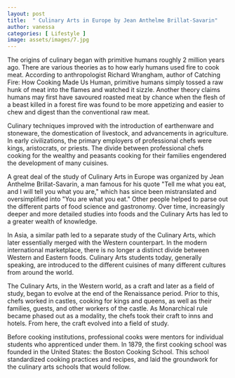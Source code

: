 ```yaml
---
layout: post
title:  " Culinary Arts in Europe by Jean Anthelme Brillat-Savarin"
author: vanessa
categories: [ Lifestyle ]
image: assets/images/7.jpg
---
```

The origins of culinary began with primitive humans roughly 2 million years ago. There are various theories as to how early humans used fire to cook meat. According to anthropologist Richard Wrangham, author of Catching Fire: How Cooking Made Us Human, primitive humans simply tossed a raw hunk of meat into the flames and watched it sizzle. Another theory claims humans may first have savoured roasted meat by chance when the flesh of a beast killed in a forest fire was found to be more appetizing and easier to chew and digest than the conventional raw meat.

Culinary techniques improved with the introduction of earthenware and stoneware, the domestication of livestock, and advancements in agriculture. In early civilizations, the primary employers of professional chefs were kings, aristocrats, or priests. The divide between professional chefs cooking for the wealthy and peasants cooking for their families engendered the development of many cuisines.

A great deal of the study of Culinary Arts in Europe was organized by Jean Anthelme Brillat-Savarin, a man famous for his quote "Tell me what you eat, and I will tell you what you are," which has since been mistranslated and oversimplified into "You are what you eat." Other people helped to parse out the different parts of food science and gastronomy. Over time, increasingly deeper and more detailed studies into foods and the Culinary Arts has led to a greater wealth of knowledge.

In Asia, a similar path led to a separate study of the Culinary Arts, which later essentially merged with the Western counterpart. In the modern international marketplace, there is no longer a distinct divide between Western and Eastern foods. Culinary Arts students today, generally speaking, are introduced to the different cuisines of many different cultures from around the world.

The Culinary Arts, in the Western world, as a craft and later as a field of study, began to evolve at the end of the Renaissance period. Prior to this, chefs worked in castles, cooking for kings and queens, as well as their families, guests, and other workers of the castle. As Monarchical rule became phased out as a modality, the chefs took their craft to inns and hotels. From here, the craft evolved into a field of study.

Before cooking institutions, professional cooks were mentors for individual students who apprenticed under them. In 1879, the first cooking school was founded in the United States: the Boston Cooking School. This school standardized cooking practices and recipes, and laid the groundwork for the culinary arts schools that would follow.
